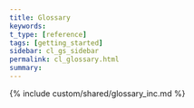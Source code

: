 ```yaml
---
title: Glossary
keywords:
t_type: [reference]
tags: [getting_started]
sidebar: cl_gs_sidebar
permalink: cl_glossary.html
summary:
---
```

{% include custom/shared/glossary_inc.md %}